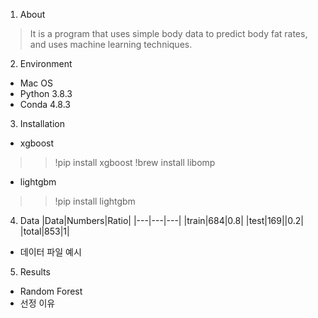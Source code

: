 1. About
> It is a program that uses simple body data to predict body fat rates, and uses machine learning techniques.

2. Environment
- Mac OS
- Python 3.8.3
- Conda 4.8.3

3. Installation
- xgboost
>> !pip install xgboost
>> !brew install libomp
- lightgbm
>> !pip install lightgbm

4. Data
|Data|Numbers|Ratio|
|---|---|---|
|train|684|0.8|
|test|169||0.2|
|total|853|1|
- 데이터 파일 예시

5. Results
- Random Forest
- 선정 이유